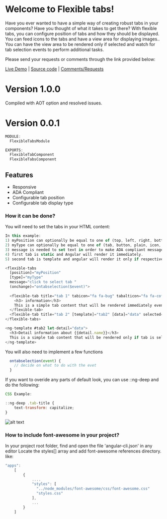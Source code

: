 
# Welcome to Flexible tabs!

Have you ever wanted to have a simple way of creating robust tabs in your components? Have you thought of what it takes to get there? With flexible tabs, you can configure position of tabs and how they should be displayed.  You can feed icons to the tabs and have a view area for displaying images.. You can have the view area to be rendered only if selected and watch for tab selection events to perform additional tasks.

Please send your requests or comments through the link provided below:

[Live Demo](https://flexible-tabs.stackblitz.io)  | [Source code](https://github.com/msalehisedeh/flexible-tabs) | [Comments/Requests](https://github.com/msalehisedeh/flexible-tabs/issues)


# Version 1.0.0
Compiled with AOT option and resolved issues. 

# Version 0.0.1


```javascript
MODULE:
  FlexibleTabsModule

EXPORTS:
  FlexibleTabComponent
  FlexibleTabsComponent
```

## Features
* Responsive
* ADA Compliant
* Configurable tab position
* Configurable tab display type

### How it can be done?

You will need to set the tabs in your HTML content:
```javascript
In this example:
1) myPosition can optionally be equal to one of (top, left, right, bottom) options.
2) myType can optionally be equal to one of (tab, button, plain, icon, radio) options.
3) message is needed to set text in order to make ADA compliant message on each tab.
4) first tab is static and Angular will render it immediately.
5) second tab is template and angular will render it only if respective tab for it is selected.

<flexible-tabs 
  [position]="myPosition" 
  [type]="myType" 
  message="click to select tab " 
  (onchange)="ontabselection($event)">
  
  <flexible-tab title="tab 1" tabicon="fa fa-bug" tabalticon="fa fa-coffee">
    <h3> information</h3>
    This is a simple tab content that will be rendered immediately even if tab is not selected.  
  </flexible-tab>
  <flexible-tab title="tab 2" [template]="tab2" [data]="data" selected="true"></flexible-tab>
</flexible-tabs>

<ng-template #tab2 let-detail="data">
  <h3>Detail information about {{detail.name}}</h3>
  This is a simple tab content that will be rendered only if tab is selected.
</ng-template>
```

You will also need to implement a few functions

```javascript
  ontabselection(event) {
    // decide on what to do with the evet
  }
```

If you want to overide any parts of default look, you can use ::ng-deep and do the following:
```javascript
CSS Example:

::ng-deep .tab-title {
    text-transform: capitalize;
}
```

![alt text](https://raw.githubusercontent.com/msalehisedeh/flexible-tabs/master/sample.png  "What you would see when a flexible tabs is used")


### How to include font-awesome in your project?

In your project root folder, find and open the file 'angular-cli.json' in any editor 
Locate the styles[] array and add font-awesome references directory. like:

```javascript
"apps": 
	[
        {
            ....
            "styles": [
              "../node_modules/font-awesome/css/font-awesome.css"
              "styles.css"
            ],
            ...
        }
    ]
```